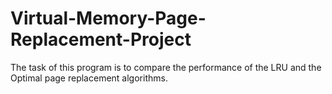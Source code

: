 # Virtual-Memory-Page-Replacement-Project
The task of this program is to compare the performance of the LRU and the Optimal page replacement  algorithms.

